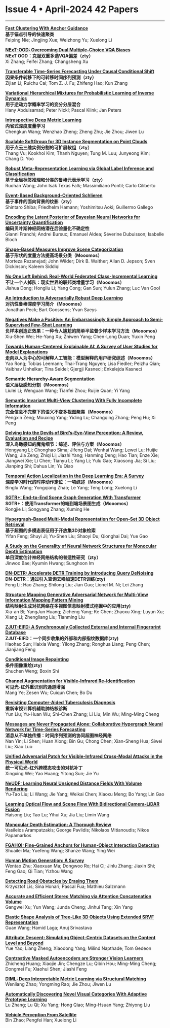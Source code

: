 # Issue 4 • April-2024 42 Papers
 
****

**[Fast Clustering With Anchor Guidance](https://ieeexplore.ieee.org/document/10262202/)**  
**基于锚点引导的快速聚类**  
Feiping Nie; Jingjing Xue; Weizhong Yu; Xuelong Li

**[NExT-OOD: Overcoming Dual Multiple-Choice VQA Biases](https://ieeexplore.ieee.org/document/10107423/)**  
**NExT OOD：克服双重多选VQA偏差（zty）**  
Xi Zhang; Feifei Zhang; Changsheng Xu  

**[Transferable Time-Series Forecasting Under Causal Conditional Shift](https://ieeexplore.ieee.org/document/10214679/)**  
**因果条件转移下的可转移时间序列预测（zty）**  
Zijian Li; Ruichu Cai; Tom Z. J. Fu; Zhifeng Hao; Kun Zhang  

**[Variational Hierarchical Mixtures for Probabilistic Learning of Inverse Dynamics](https://ieeexplore.ieee.org/document/10247551/)**  
**用于逆动力学概率学习的变分分层混合**  
Hany Abdulsamad; Peter Nickl; Pascal Klink; Jan Peters  

**[Introspective Deep Metric Learning](https://ieeexplore.ieee.org/document/10239539/)**  
**内省式深度度量学习**   
Chengkun Wang; Wenzhao Zheng; Zheng Zhu; Jie Zhou; Jiwen Lu  

**[Scalable SoftGroup for 3D Instance Segmentation on Point Clouds](https://ieeexplore.ieee.org/document/10288416/)**  
**用于点云三维实例分割的可扩展软组（zty）**  
Thang Vu; Kookhoi Kim; Thanh Nguyen; Tung M. Luu; Junyeong Kim; Chang D. Yoo  

**[Robust Meta-Representation Learning via Global Label Inference and Classification](https://ieeexplore.ieee.org/document/10298810/)**  
**基于全局标签推理和分类的鲁棒元表示学习（zty）**  
Ruohan Wang; John Isak Texas Falk; Massimiliano Pontil; Carlo Ciliberto  

**[Event-Based Background-Oriented Schlieren](https://ieeexplore.ieee.org/document/10301562/)**  
**基于事件的面向背景的纹影（zty）**  
Shintaro Shiba; Friedhelm Hamann; Yoshimitsu Aoki; Guillermo Gallego  

**[Encoding the Latent Posterior of Bayesian Neural Networks for Uncertainty Quantification](https://ieeexplore.ieee.org/document/10302334/)**  
**编码贝叶斯神经网络潜在后验量化不确定性**  
Gianni Franchi; Andrei Bursuc; Emanuel Aldea; Séverine Dubuisson; Isabelle Bloch  

**[Shape-Based Measures Improve Scene Categorization](https://ieeexplore.ieee.org/document/10337773/)**  
**基于形状的度量方法提高场景分类（Mooomos）**  
Morteza Rezanejad; John Wilder; Dirk B. Walther; Allan D. Jepson; Sven Dickinson; Kaleem Siddiqi  

**[No One Left Behind: Real-World Federated Class-Incremental Learning](https://ieeexplore.ieee.org/document/10323204/)**  
**不让一个人掉队：现实世界的联邦类增量学习（Mooomos）**  
Jiahua Dong; Hongliu Li; Yang Cong; Gan Sun; Yulun Zhang; Luc Van Gool  

**[An Introduction to Adversarially Robust Deep Learning](https://ieeexplore.ieee.org/document/10313059/)**  
**对抗性鲁棒深度学习简介（Mooomos）**  
Jonathan Peck; Bart Goossens; Yvan Saeys  

**[Negatives Make a Positive: An Embarrassingly Simple Approach to Semi-Supervised Few-Shot Learning](https://ieeexplore.ieee.org/document/10319790/)**  
**负样本创造正效果：一种令人尴尬的简单半监督少样本学习方法（Mooomos）**  
Xiu-Shen Wei; He-Yang Xu; Zhiwen Yang; Chen-Long Duan; Yuxin Peng  

**[Towards Human-Centered Explainable AI: A Survey of User Studies for Model Explanations](https://ieeexplore.ieee.org/document/10316181/)**  
**走向以人为中心的可解释人工智能：模型解释的用户研究综述（Mooomos）**  
Yao Rong; Tobias Leemann; Thai-Trang Nguyen; Lisa Fiedler; Peizhu Qian; Vaibhav Unhelkar; Tina Seidel; Gjergji Kasneci; Enkelejda Kasneci  

**[Semantic Hierarchy-Aware Segmentation](https://ieeexplore.ieee.org/document/10316583/)**  
**语义层级感知分割（Mooomos）**  
Liulei Li; Wenguan Wang; Tianfei Zhou; Ruijie Quan; Yi Yang  

**[Semantic Invariant Multi-View Clustering With Fully Incomplete Information](https://ieeexplore.ieee.org/document/10319403/)**  
**完全信息不完整下的语义不变多视图聚类（Mooomos）**  
Pengxin Zeng; Mouxing Yang; Yiding Lu; Changqing Zhang; Peng Hu; Xi Peng  

**[Delving Into the Devils of Bird’s-Eye-View Perception: A Review, Evaluation and Recipe](https://ieeexplore.ieee.org/document/10321736/)**  
**深入鸟瞰感知的魔鬼细节：综述、评估与方案（Mooomos）**  
Hongyang Li; Chonghao Sima; Jifeng Dai; Wenhai Wang; Lewei Lu; Huijie Wang; Jia Zeng; Zhiqi Li; Jiazhi Yang; Hanming Deng; Hao Tian; Enze Xie; Jiangwei Xie; Li Chen; Tianyu Li; Yang Li; Yulu Gao; Xiaosong Jia; Si Liu; Jianping Shi; Dahua Lin; Yu Qiao

**[Temporal Action Localization in the Deep Learning Era: A Survey](https://ieeexplore.ieee.org/document/10310147/)**  
**深度学习时代的时序动作定位：一项综述（Mooomos）**  
Binglu Wang; Yongqiang Zhao; Le Yang; Teng Long; Xuelong Li  

**[SGTR+: End-to-End Scene Graph Generation With Transformer](https://ieeexplore.ieee.org/document/10315230/)**  
**SGTR+：使用Transformer的端到端场景图生成（Mooomos）**  
Rongjie Li; Songyang Zhang; Xuming He  

**[Hypergraph-Based Multi-Modal Representation for Open-Set 3D Object Retrieval](https://ieeexplore.ieee.org/document/10319392/)**  
**基于超图的多模态表征用于开放集3D对象检索**  
Yifan Feng; Shuyi Ji; Yu-Shen Liu; Shaoyi Du; Qionghai Dai; Yue Gao  

**[A Study on the Generality of Neural Network Structures for Monocular Depth Estimation](https://ieeexplore.ieee.org/document/10316606/)**  
**单目深度估计神经网络结构的普适性研究（zty）**  
Jinwoo Bae; Kyumin Hwang; Sunghoon Im  

**[DN-DETR: Accelerate DETR Training by Introducing Query DeNoising](https://ieeexplore.ieee.org/document/10334480/)**  
**DN-DETR：通过引入查询去噪加速DETR训练(zty)**  
Feng Li; Hao Zhang; Shilong Liu; Jian Guo; Lionel M. Ni; Lei Zhang  

**[Structure Mapping Generative Adversarial Network for Multi-View Information Mapping Pattern Mining](https://ieeexplore.ieee.org/document/10310125/)**  
**结构映射生成对抗网络在多视图信息映射模式挖掘中的应用(zty)**  
Xia-an Bi; YangJun Huang; Zicheng Yang; Ke Chen; Zhaoxu Xing; Luyun Xu; Xiang Li; Zhengliang Liu; Tianming Liu  

**[ZJUT-EIFD: A Synchronously Collected External and Internal Fingerprint Database](https://ieeexplore.ieee.org/document/10330673/)**  
**ZJUT-EIFD：一个同步收集的外部和内部指纹数据库(zty)**  
Haohao Sun; Haixia Wang; Yilong Zhang; Ronghua Liang; Peng Chen; Jianjiang Feng  

**[Conditional Image Repainting](https://ieeexplore.ieee.org/document/10313073/)**  
**条件图像重绘(zty)**  
Shuchen Weng; Boxin Shi  

**[Channel Augmentation for Visible-Infrared Re-Identification](https://ieeexplore.ieee.org/document/10319076/)**  
**可见光-红外重识别的通道增强**  
Mang Ye; Zesen Wu; Cuiqun Chen; Bo Du  

**[Revisiting Computer-Aided Tuberculosis Diagnosis](https://ieeexplore.ieee.org/document/10310292/)**  
**重新审视计算机辅助肺结核诊断**   
Yun Liu; Yu-Huan Wu; Shi-Chen Zhang; Li Liu; Min Wu; Ming-Ming Cheng  

**[Messages are Never Propagated Alone: Collaborative Hypergraph Neural Network for Time-Series Forecasting](https://ieeexplore.ieee.org/document/10314020/)**  
**消息从不单独传播：时间序列预测的协同超图神经网络**   
Nan Yin; Li Shen; Huan Xiong; Bin Gu; Chong Chen; Xian-Sheng Hua; Siwei Liu; Xiao Luo  

**[Unified Adversarial Patch for Visible-Infrared Cross-Modal Attacks in the Physical World](https://ieeexplore.ieee.org/document/10310159/)**  
**统一可见光-红外跨模态攻击的对抗补丁**   
Xingxing Wei; Yao Huang; Yitong Sun; Jie Yu  

**[NeUDF: Learning Neural Unsigned Distance Fields With Volume Rendering](https://ieeexplore.ieee.org/document/10330070/)**  
Yu-Tao Liu; Li Wang; Jie Yang; Weikai Chen; Xiaoxu Meng; Bo Yang; Lin Gao  

**[Learning Optical Flow and Scene Flow With Bidirectional Camera-LiDAR Fusion](https://ieeexplore.ieee.org/document/10310261/)**  
Haisong Liu; Tao Lu; Yihui Xu; Jia Liu; Limin Wang  

**[Monocular Depth Estimation: A Thorough Review](https://ieeexplore.ieee.org/document/10313067/)**  
Vasileios Arampatzakis; George Pavlidis; Nikolaos Mitianoudis; Nikos Papamarkos  

**[FGAHOI: Fine-Grained Anchors for Human-Object Interaction Detection](https://ieeexplore.ieee.org/document/10315071/)**  
Shuailei Ma; Yuefeng Wang; Shanze Wang; Ying Wei  

**[Human Motion Generation: A Survey](https://ieeexplore.ieee.org/document/10313063/)**  
Wentao Zhu; Xiaoxuan Ma; Dongwoo Ro; Hai Ci; Jinlu Zhang; Jiaxin Shi; Feng Gao; Qi Tian; Yizhou Wang  

**[Detecting Road Obstacles by Erasing Them](https://ieeexplore.ieee.org/document/10334623/)**  
Krzysztof Lis; Sina Honari; Pascal Fua; Mathieu Salzmann  

**[Accurate and Efficient Stereo Matching via Attention Concatenation Volume](https://ieeexplore.ieee.org/document/10330699/)**  
Gangwei Xu; Yun Wang; Junda Cheng; Jinhui Tang; Xin Yang  

**[Elastic Shape Analysis of Tree-Like 3D Objects Using Extended SRVF Representation](https://ieeexplore.ieee.org/document/10323229/)**  
Guan Wang; Hamid Laga; Anuj Srivastava  

**[Attribute Descent: Simulating Object-Centric Datasets on the Content Level and Beyond](https://ieeexplore.ieee.org/document/10337789/)**  
Yue Yao; Liang Zheng; Xiaodong Yang; Milind Napthade; Tom Gedeon  

**[Contrastive Masked Autoencoders are Stronger Vision Learners](https://ieeexplore.ieee.org/document/10330745/)**  
Zhicheng Huang; Xiaojie Jin; Chengze Lu; Qibin Hou; Ming-Ming Cheng; Dongmei Fu; Xiaohui Shen; Jiashi Feng  

**[DIML: Deep Interpretable Metric Learning via Structural Matching](https://ieeexplore.ieee.org/document/10334048/)**  
Wenliang Zhao; Yongming Rao; Jie Zhou; Jiwen Lu  

**[Automatically Discovering Novel Visual Categories With Adaptive Prototype Learning](https://ieeexplore.ieee.org/document/10328468/)**  
Lu Zhang; Lu Qi; Xu Yang; Hong Qiao; Ming-Hsuan Yang; Zhiyong Liu  

**[Vehicle Perception From Satellite](https://ieeexplore.ieee.org/document/10330623/)**  
Bin Zhao; Pengfei Han; Xuelong Li  

